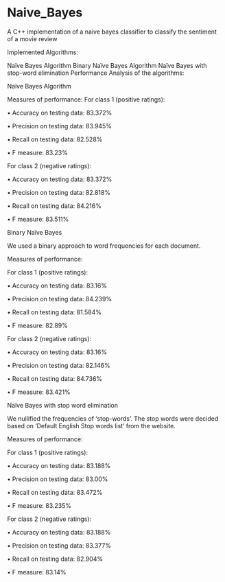 # Naive_Bayes
A C++ implementation of a naive bayes classifier to classify the sentiment of a movie review

Implemented Algorithms:

Naïve Bayes Algorithm
Binary Naïve Bayes Algorithm
Naïve Bayes with stop-word elimination
Performance Analysis of the algorithms:

Naïve Bayes Algorithm

Measures of performance: For class 1 (positive ratings):

•	Accuracy on testing data: 83.372%

•	Precision on testing data: 83.945%

•	Recall on testing data: 82.528%

•	F measure: 83.23%

For class 2 (negative ratings):

•	Accuracy on testing data: 83.372%

•	Precision on testing data: 82.818%

•	Recall on testing data: 84.216%

•	F measure: 83.511%

Binary Naïve Bayes

We used a binary approach to word frequencies for each document.

Measures of performance:

For class 1 (positive ratings):

•	Accuracy on testing data: 83.16%

•	Precision on testing data: 84.239%

•	Recall on testing data: 81.584%

•	F measure: 82.89%

For class 2 (negative ratings):

•	Accuracy on testing data: 83.16%

•	Precision on testing data: 82.146%

•	Recall on testing data: 84.736%

•	F measure: 83.421%

Naïve Bayes with stop word elimination

We nullified the frequencies of ‘stop-words’. The stop words were decided based on ‘Default English Stop words list’ from the website.

Measures of performance:

For class 1 (positive ratings):

•	Accuracy on testing data: 83.188%

•	Precision on testing data: 83.00%

•	Recall on testing data: 83.472%

•	F measure: 83.235%

For class 2 (negative ratings):

•	Accuracy on testing data: 83.188%

•	Precision on testing data: 83.377%

•	Recall on testing data: 82.904%

•	F measure: 83.14%
